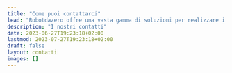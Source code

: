 ```yaml
---
title: "Come puoi contattarci"
lead: "Robotdazero offre una vasta gamma di soluzioni per realizzare i tuoi progetti. Usa i canali in basso per avere più informazioni sui nostri prodotti e livelli di abbonamento."
description: "I nostri contatti"
date: 2023-06-27T19:23:18+02:00
lastmod: 2023-07-27T19:23:18+02:00
draft: false
layout: contatti
images: []
---
```

